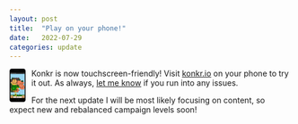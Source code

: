 ```yaml
---
layout: post
title:  "Play on your phone!"
date:   2022-07-29
categories: update
---
```


<img src="/img/blog/mobile.png" style="height:60px; float:left; padding-right: 10px"/>
Konkr is now touchscreen-friendly! Visit <a href="https://www.konkr.io">konkr.io</a> on your phone to try it out. As always,
<a href="mailto:mike@konkr.io" target="_blank">let me know</a> if you run into any issues.

For the next update I will be most likely focusing on content, so expect new and rebalanced campaign levels soon!
